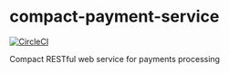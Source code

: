 # compact-payment-service

[![CircleCI](https://circleci.com/gh/justas-eu/compact-payment-service.svg?style=svg&circle-token=6b4432e0c28fd4f9b78ba22dda80fce74cc86de8)](https://circleci.com/gh/justas-eu/compact-payment-service)

Compact RESTful web service for payments processing
